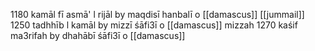 1180 kamāl fī asmā' l rijāl by maqdisī hanbalī o [[damascus]] [[jummail]]
1250 tadhhīb l kamāl by mizzī śāfi3ī o [[damascus]] mizzah
1270 kaśif ma3rifah by dhahābī śāfi3ī o [[damascus]] 

